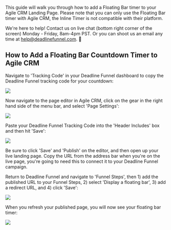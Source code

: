 This guide will walk you through how to add a Floating Bar timer to your Agile
CRM Landing Page. Please note that you can only use the Floating Bar timer
with Agile CRM, the Inline Timer is not compatible with their platform.

We're here to help! Contact us on live chat (bottom right corner of the
screen) Monday - Friday, 8am-4pm PST. Or you can shoot us an email any time at
help@deadlinefunnel.com. 🙂

##  How to Add a Floating Bar Countdown Timer to Agile CRM

Navigate to 'Tracking Code' in your Deadline Funnel dashboard to copy the
Deadline Funnel tracking code for your countdown:

![](https://s3.amazonaws.com/helpscout.net/docs/assets/53974d6ce4b0c76107b109d1/images/5c7478b904286350d08857c9/file-BieT1BNZ80.png)

Now navigate to the page editor in Agile CRM, click on the gear in the right
hand side of the menu bar, and select 'Page Settings':

![](https://s3.amazonaws.com/helpscout.net/docs/assets/53974d6ce4b0c76107b109d1/images/5c7478d52c7d3a0cb931edf2/file-ejawwrSfxB.png)

Paste your Deadline Funnel Tracking Code into the 'Header Includes' box and
then hit 'Save':

![](https://s3.amazonaws.com/helpscout.net/docs/assets/53974d6ce4b0c76107b109d1/images/5c74790504286350d08857cf/file-oFszZrdTRT.png)

Be sure to click 'Save' and 'Publish' on the editor, and then open up your
live landing page. Copy the URL from the address bar when you're on the live
page, you're going to need this to connect it to your Deadline Funnel
campaign.

Return to Deadline Funnel and navigate to 'Funnel Steps', then 1) add the
published URL to your Funnel Steps, 2) select 'Display a floating bar', 3) add
a redirect URL, and 4) click 'Save':

![](https://s3.amazonaws.com/helpscout.net/docs/assets/53974d6ce4b0c76107b109d1/images/5c74792d04286350d08857d5/file-XUfsaL8jyR.png)

When you refresh your published page, you will now see your floating bar
timer:

![](https://s3.amazonaws.com/helpscout.net/docs/assets/53974d6ce4b0c76107b109d1/images/5c7479b604286350d08857dd/file-c6gpXidMJ8.png)

